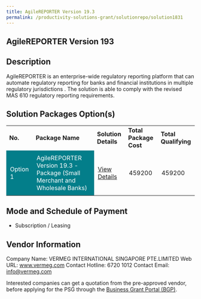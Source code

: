 ```yaml
---
title: AgileREPORTER Version 19.3
permalink: /productivity-solutions-grant/solutionrepo/solution1831
---
```


## AgileREPORTER Version 193

## Description

AgileREPORTER is an enterprise-wide regulatory reporting platform that can automate regulatory reporting for banks and financial institutions in multiple regulatory jurisdictions .
The solution is able to comply with the revised MAS 610 regulatory reporting requirements. 

## Solution Packages Option(s)

<table>
<tr>
<td><b>No.</b></td>
<td><b>Package Name</b></td>
<td><b>Solution Details</b></td>
<td><b>Total Package Cost</b></td>
<td><b>Total Qualifying</b></td>
</tr>
<tr>
<td style='padding: 10px; background-color: #037E8A; color: #FFFFFF;'>Option 1</td>
<td style='padding: 10px; background-color: #037E8A; color: #FFFFFF;'>AgileREPORTER Version 19.3 - Package (Small Merchant and Wholesale Banks)</td>
<td style='padding: 10px;'><a href='https://www.gobusiness.gov.sg/images/psg/Desensitised_Vermeg_Annex_3.pdf' target='_blank'>View Details</a></td>
<td style='padding: 10px;'>459200</td>
<td style='padding: 10px;'>459200</td>
</tr>
</table>

## Mode and Schedule of Payment

 - Subscription / Leasing

## Vendor Information

 Company Name: VERMEG INTERNATIONAL SINGAPORE PTE.LIMITED
Web URL: www.vermeg.com
Contact Hotline: 6720 1012
Contact Email: info@vermeg.com


Interested companies can get a quotation from the pre-approved vendor, before applying for the PSG through the <a href='https://www.businessgrants.gov.sg/'>Business Grant Portal (BGP)</a>.

<script src="/jquery/resize-tables.js"></script>
